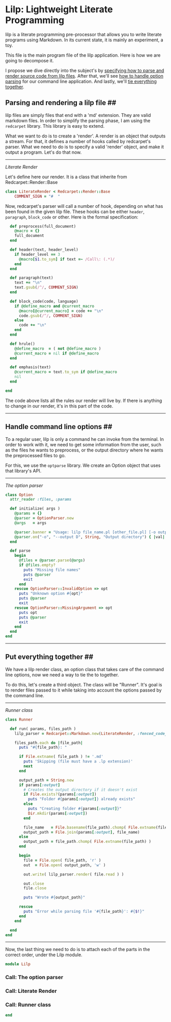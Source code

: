 Lilp: Lightweight Literate Programming
======================================

lilp is a literate programming pre-processor that allows you to write literate programs
using Markdown. In its current state, it is mainly an experiment, a toy.

This file is the main program file of the lilp application. Here is how we are going to
decompose it.

I propose we dive directly into the subject's by
 [specifying how to parse and render source code from lilp files](#step1).
After that, we'll see [how to handle option parsing](#step2) for our
command line application. And lastly, we'll [tie everything together](step3).

## Parsing and rendering a lilp file ## <a id="step1"/>

lilp files are simply files that end with a 'md' extension. They are valid markdown files.
In order to simplify the parsing phase, I am using the `redcarpet` library. This library
is easy to extend.

What we want to do is to create a 'render'. A render is an object that outputs a stream.
For that, it defines a number of hooks called by redcarpet's parser. What we need to do
is to specify a valid 'render' object, and make it output a program. Let's do that now.

* * *
_Literate Render_

Let's define here our render. It is a class that inherite from Redcarpet::Render::Base

~~~~~~ ruby
class LiterateRender < Redcarpet::Render::Base
	COMMENT_SIGN = "#  "
~~~~~~

Now, redcarpet's parser will call a number of hook, depending on what has been found
in the given lilp file. These hooks can be either `header`, `paragraph`, `block_code`
or other. Here is the formal specification:

~~~~~~ ruby
  def preprocess(full_document)
    @macro = {}
    full_document
  end

  def header(text, header_level)
    if header_level == 3
      @macro[$1.to_sym] if text =~ /Call\: (.*)/
    end
  end

  def paragraph(text)
    text += "\n"
    text.gsub(/^/, COMMENT_SIGN)
  end

  def block_code(code, language)
    if @define_macro and @current_macro
      @macro[@current_macro] = code += "\n"
      code.gsub(/^/, COMMENT_SIGN)
    else
      code += "\n"
    end
  end

  def hrule()
    @define_macro  = ( not @define_macro )
    @current_macro = nil if @define_macro
  end

  def emphasis(text)
    @current_macro = text.to_sym if @define_macro
    nil
  end

end
~~~~~~

The code above lists all the rules our render will live by. If there is anything to
change in our render, it's in this part of the code.

* * *

## Handle command line options ## <a id="step2"/>

To a regular user, lilp is only a command he can invoke from the terminal. In order
to work with it, we need to get some information from the user, such as the files
he wants to preprocess, or the output directory where he wants the preprocessed files
to go.

For this, we use the `optparse` library. We create an Option object that uses that library's
API.

* * *
_The option parser_

~~~~~~ ruby
class Option
  attr_reader :files, :params

  def initialize( args )
    @params = {}
    @parser = OptionParser.new
    @args   = args

    @parser.banner = "Usage: lilp file_name.pl [other_file.pl] [-o output_dir]"
    @parser.on("-o", "--output D", String, "Output directory") { |val| @params[:output] = File.join('.', "#{val}") }
  end

  def parse
    begin
      @files = @parser.parse(@args)
      if @files.empty?
        puts "Missing file names"
        puts @parser
        exit
      end
    rescue OptionParser::InvalidOption => opt
      puts "Unknown option #{opt}"
      puts @parser
      exit
    rescue OptionParser::MissingArgument => opt
      puts opt
      puts @parser
      exit
    end
  end
end
~~~~~~

* * *

## Put everything together ## <a id="step3"/>

We have a lilp render class, an option class that takes care of the command line
options, now we need a way to tie the to together.

To do this, let's create a third object. The class will be "Runner". It's goal
is to render files passed to it while taking into account the options passed by
the command line.

* * *
_Runner class_

~~~~~~ ruby
class Runner

  def run( params, files_path )
    lilp_parser = Redcarpet::Markdown.new(LiterateRender, :fenced_code_blocks => true)

    files_path.each do |file_path|
      puts "#{file_path}: "

      if File.extname( file_path ) != '.md'
        puts 'Skipping (file must have a .lp extension)'
        next
      end

      output_path = String.new
      if params[:output]
        # Creates the output directory if it doesn't exist
        if File.exists?(params[:output])
          puts "Folder #{params[:output]} already exists"
        else
          puts "Creating folder #{params[:output]}"
          Dir.mkdir(params[:output])
        end

        file_name   = File.basename(file_path).chomp( File.extname(file_path) )
        output_path = File.join(params[:output], file_name)
      else
        output_path = file_path.chomp( File.extname(file_path) )
      end

      begin
        file = File.open( file_path, 'r' )
        out  = File.open( output_path, 'w' )

        out.write( lilp_parser.render( file.read ) )

        out.close
        file.close

        puts "Wrote #{output_path}"

      rescue
        puts "Error while parsing file '#{file_path}': #{$!}"
      end
    end

  end
end
~~~~~~

* * *

Now, the last thing we need to do is to attach each of the parts in the correct order, under
the Lilp module.

~~~~~~ ruby
module Lilp
~~~~~~

### Call: The option parser ###
### Call: Literate Render ###
### Call: Runner class ###

~~~~~~ ruby
end
~~~~~~
